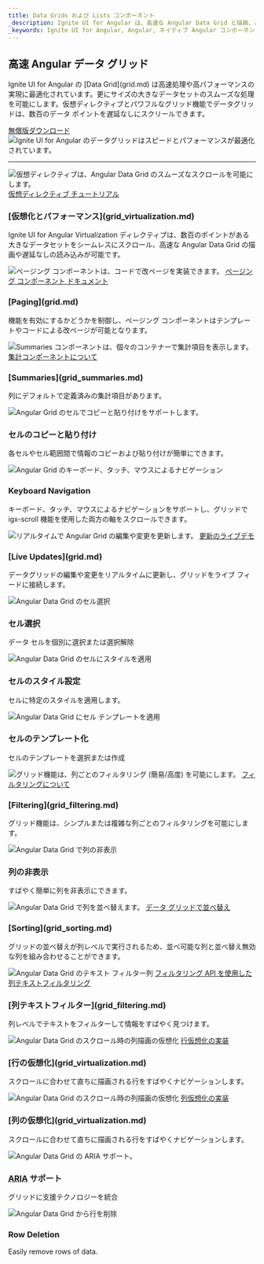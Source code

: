 ```yaml
---
title: Data Grids および Lists コンポーネント
_description: Ignite UI for Angular は、高速な Angular Data Grid と描画、パワフルな Angular グリッドにマテリアル ベースのコンポーネントです。
_keywords: Ignite UI for Angular, Angular, ネイティブ Angular コンポーネント スイート, ネイティブ Angular コントロール, ネイティブ Angular コンポーネント, ネイティブ Angular コンポーネント ライブラリ, Angular グリッド, Angular データグリッド, Angular グリッドコントロール, Angular グリッドコンポーネント
---
```


<div class="feature feature--hero">
  <div class="feature__details">
    <h2 id="the-fastest-data-angular-data-grid">高速 Angular データ グリッド</h2>
    <p>Ignite UI for Angular の [Data Grid](grid.md)   は高速処理や高パフォーマンスの実現に最適化されています。更にサイズの大きなデータセットのスムーズな処理を可能にします。仮想ディレクティブとパワフルなグリッド機能でデータグリッドは、数百のデータ ポイントを遅延なしにスクリールできます。</p>
    <a class="cta-btn" href="https://jp.infragistics.com/products/ignite-ui-angular/getting-started">無償版ダウンロード</a>
  </div>
  <div class="feature__image feature__image--right">
    <img src="https://static.infragistics.com/marketing/ignite-ui-angular/grid/ignite-ui-angular-grid.svg" alt="Ignite UI for Angular のデータグリッドはスピードとパフォーマンスが最適化されています。">
  </div>
</div>
<hr />
<div class="divider"></div>

<section class="feature__container">
  <div class="feature">
    <div class="feature__image feature__image--right">
      <img class="b-lazy b-lazy-gifs" src="https://static.infragistics.com/marketing/ignite-ui-angular/grid/ignite-ui-angular-grid-lazy-load.png" data-src="https://static.infragistics.com/marketing/ignite-ui-angular/grid/ignite-ui-angular-grid-virtualization-performance-768.jpg" data-srcset="https://static.infragistics.com/marketing/ignite-ui-angular/grid/ignite-ui-angular-grid-virtualization-performance-480.jpg 480w, https://static.infragistics.com/marketing/ignite-ui-angular/grid/ignite-ui-angular-grid-virtualization-performance-768.jpg 768w, https://static.infragistics.com/marketing/ignite-ui-angular/grid/ignite-ui-angular-grid-virtualization-performance-1100.jpg 1100w" data-gif-src="https://static.infragistics.com/marketing/ignite-ui-angular/grid/ignite-ui-angular-grid-virtualization-performance-768.gif" data-gif-srcset="https://static.infragistics.com/marketing/ignite-ui-angular/grid/ignite-ui-angular-grid-virtualization-performance-480.gif 480w, https://static.infragistics.com/marketing/ignite-ui-angular/grid/ignite-ui-angular-grid-virtualization-performance-768.gif 768w, https://static.infragistics.com/marketing/ignite-ui-angular/grid/ignite-ui-angular-grid-virtualization-performance-1100.gif 1100w" sizes="(min-width: 1800px) 575px,(max-width: 1799px) and (min-width: 1200px) 50vw,(max-width: 1199px) and (min-width: 992px) 33vw,(max-width: 991px) and (min-width: 768px) 50vw, 100vw" alt="仮想ディレクティブは、Angular Data Grid のスムーズなスクロールを可能にします。">
      <a href="grid_virtualization.md" class="feature__more-details">仮想ディレクティブ チュートリアル</a>
    </div>
    <div class="feature__details">
      <h3 id="virtualization-and-performance">[仮想化とパフォーマンス](grid_virtualization.md)</h3>
      <p>Ignite UI for Angular Virtualization ディレクティブは、数百のポイントがある大きなデータセットをシームレスにスクロール、高速な Angular Data Grid の描画や遅延なしの読み込みが可能です。</p>
    </div>
  </div>

  <div class="feature">
    <div class="feature__image feature__image--left">
      <img class="b-lazy" src="https://static.infragistics.com/marketing/ignite-ui-angular/grid/ignite-ui-angular-grid-lazy-load.png" data-src="https://static.infragistics.com/marketing/ignite-ui-angular/grid/ignite-ui-angular-grid-paging-768.gif" data-srcset="https://static.infragistics.com/marketing/ignite-ui-angular/grid/ignite-ui-angular-grid-paging-480.gif 480w, https://static.infragistics.com/marketing/ignite-ui-angular/grid/ignite-ui-angular-grid-paging-768.gif 768w, https://static.infragistics.com/marketing/ignite-ui-angular/grid/ignite-ui-angular-grid-paging-1100.gif 1100w" sizes="(min-width: 1800px) 575px,(max-width: 1799px) and (min-width: 1200px) 50vw,(max-width: 1199px) and (min-width: 992px) 33vw,(max-width: 991px) and (min-width: 768px) 50vw, 100vw" alt="ページング コンポーネントは、コードで改ページを実装できます。">
      <a href="grid.md" class="feature__more-details">ページング コンポーネント ドキュメント</a>
    </div>
    <div class="feature__details">
      <h3 id="paging">[Paging](grid.md)</h3>
      <p>機能を有効にするかどうかを制御し、ページング コンポーネントはテンプレートやコードによる改ページが可能となります。</p>
    </div>
  </div>

  <div class="feature">
    <div class="feature__image feature__image--right">
      <img class="b-lazy" src="https://static.infragistics.com/marketing/ignite-ui-angular/grid/ignite-ui-angular-grid-lazy-load.png" data-src="https://static.infragistics.com/marketing/ignite-ui-angular/grid/ignite-ui-angular-grid-cell-summaries-768.jpg" data-srcset="https://static.infragistics.com/marketing/ignite-ui-angular/grid/ignite-ui-angular-grid-cell-summaries-480.jpg 480w, https://static.infragistics.com/marketing/ignite-ui-angular/grid/ignite-ui-angular-grid-cell-summaries-768.jpg 768w, https://static.infragistics.com/marketing/ignite-ui-angular/grid/ignite-ui-angular-grid-cell-summaries-1100.jpg 1100w" sizes="(min-width: 1800px) 575px,(max-width: 1799px) and (min-width: 1200px) 50vw,(max-width: 1199px) and (min-width: 992px) 33vw,(max-width: 991px) and (min-width: 768px) 50vw, 100vw" alt="Summaries コンポーネントは、個々のコンテナーで集計項目を表示します。">
      <a href="grid_summaries.md" class="feature__more-details">集計コンポーネントについて</a>
    </div>
    <div class="feature__details">
      <h3 id="summaries">[Summaries](grid_summaries.md)</h3>
      <p>列にデフォルトで定義済みの集計項目があります。</p>
    </div>
  </div>

  <div class="feature">
    <div class="feature__image feature__image--left">
      <img class="b-lazy" src="https://static.infragistics.com/marketing/ignite-ui-angular/grid/ignite-ui-angular-grid-lazy-load.png" data-src="https://static.infragistics.com/marketing/ignite-ui-angular/grid/ignite-ui-angular-grid-cell-copy-paste-768.jpg" data-srcset="https://static.infragistics.com/marketing/ignite-ui-angular/grid/ignite-ui-angular-grid-cell-copy-paste-480.jpg 480w, https://static.infragistics.com/marketing/ignite-ui-angular/grid/ignite-ui-angular-grid-cell-copy-paste-768.jpg 768w, https://static.infragistics.com/marketing/ignite-ui-angular/grid/ignite-ui-angular-grid-cell-copy-paste-1100.jpg 1100w" sizes="(min-width: 1800px) 575px,(max-width: 1799px) and (min-width: 1200px) 50vw,(max-width: 1199px) and (min-width: 992px) 33vw,(max-width: 991px) and (min-width: 768px) 50vw, 100vw" alt="Angular Grid のセルでコピーと貼り付けをサポートします。">
    </div>
    <div class="feature__details">
      <h3 id="cell-copying-and-pasting">セルのコピーと貼り付け</h3>
      <p>各セルやセル範囲間で情報のコピーおよび貼り付けが簡単にできます。</p>
    </div>
  </div>

  <div class="feature">
    <div class="feature__image feature__image--right">
      <img class="b-lazy" src="https://static.infragistics.com/marketing/ignite-ui-angular/grid/ignite-ui-angular-grid-lazy-load.png" data-src="https://static.infragistics.com/marketing/ignite-ui-angular/grid/ignite-ui-angular-grid-keyboard-navigation-768.gif" data-srcset="https://static.infragistics.com/marketing/ignite-ui-angular/grid/ignite-ui-angular-grid-keyboard-navigation-480.gif 480w, https://static.infragistics.com/marketing/ignite-ui-angular/grid/ignite-ui-angular-grid-keyboard-navigation-768.gif 768w, https://static.infragistics.com/marketing/ignite-ui-angular/grid/ignite-ui-angular-grid-keyboard-navigation-1100.gif 1100w" sizes="(min-width: 1800px) 575px,(max-width: 1799px) and (min-width: 1200px) 50vw,(max-width: 1199px) and (min-width: 992px) 33vw,(max-width: 991px) and (min-width: 768px) 50vw, 100vw" alt="Angular Grid のキーボード、タッチ、マウスによるナビゲーション">
    </div>
    <div class="feature__details">
      <h3 id="keyboard-navigation">Keyboard Navigation</h3>
      <p>キーボード、タッチ、マウスによるナビゲーションをサポートし、グリッドで igx-scroll 機能を使用した両方の軸をスクロールできます。</p>
    </div>
  </div>

  <div class="feature">
    <div class="feature__image feature__image--left">
      <img class="b-lazy" src="https://static.infragistics.com/marketing/ignite-ui-angular/grid/ignite-ui-angular-grid-lazy-load.png" data-src="https://static.infragistics.com/marketing/ignite-ui-angular/grid/ignite-ui-angular-grid-live-update-768.gif" data-srcset="https://static.infragistics.com/marketing/ignite-ui-angular/grid/ignite-ui-angular-grid-live-update-480.gif 480w, https://static.infragistics.com/marketing/ignite-ui-angular/grid/ignite-ui-angular-grid-live-update-768.gif  768w, https://static.infragistics.com/marketing/ignite-ui-angular/grid/ignite-ui-angular-grid-live-update-1100.gif 1100w" sizes="(min-width: 1800px) 575px,(max-width: 1799px) and (min-width: 1200px) 50vw,(max-width: 1199px) and (min-width: 992px) 33vw,(max-width: 991px) and (min-width: 768px) 50vw, 100vw" alt="リアルタイムで Angular Grid の編集や変更を更新します。">
      <a href="grid.md" class="feature__more-details">更新のライブデモ</a>
    </div>
    <div class="feature__details">
      <h3 id="live-updates">[Live Updates](grid.md)</h3>
      <p>データグリッドの編集や変更をリアルタイムに更新し、グリッドをライブ フィードに接続します。</p>
    </div>
  </div>

  <div class="feature">
    <div class="feature__image feature__image--right">
      <img class="b-lazy" src="https://static.infragistics.com/marketing/ignite-ui-angular/grid/ignite-ui-angular-grid-lazy-load.png" data-src="https://static.infragistics.com/marketing/ignite-ui-angular/grid/ignite-ui-angular-grid-cell-selection-768.jpg" data-srcset="https://static.infragistics.com/marketing/ignite-ui-angular/grid/ignite-ui-angular-grid-cell-selection-480.jpg 480w, https://static.infragistics.com/marketing/ignite-ui-angular/grid/ignite-ui-angular-grid-cell-selection-768.jpg  768w, https://static.infragistics.com/marketing/ignite-ui-angular/grid/ignite-ui-angular-grid-cell-selection-1100.jpg 1100w"  sizes="(min-width: 1800px) 575px,(max-width: 1799px) and (min-width: 1200px) 50vw,(max-width: 1199px) and (min-width: 992px) 33vw,(max-width: 991px) and (min-width: 768px) 50vw, 100vw" alt="Angular Data Grid のセル選択">
    </div>
    <div class="feature__details">
      <h3 id="cell-selection">セル選択</h3>
      <p>データ セルを個別に選択または選択解除</p>
    </div>
  </div>

  <div class="feature">
    <div class="feature__image feature__image--left">
      <img class="b-lazy" src="https://static.infragistics.com/marketing/ignite-ui-angular/grid/ignite-ui-angular-grid-lazy-load.png" data-src="https://static.infragistics.com/marketing/ignite-ui-angular/grid/ignite-ui-angular-grid-cell-styling-768.gif" data-srcset="https://static.infragistics.com/marketing/ignite-ui-angular/grid/ignite-ui-angular-grid-cell-styling-480.gif 480w, https://static.infragistics.com/marketing/ignite-ui-angular/grid/ignite-ui-angular-grid-cell-styling-768.gif 768w, https://static.infragistics.com/marketing/ignite-ui-angular/grid/ignite-ui-angular-grid-cell-styling-1100.gif 1100w" sizes="(min-width: 1800px) 575px,(max-width: 1799px) and (min-width: 1200px) 50vw,(max-width: 1199px) and (min-width: 992px) 33vw,(max-width: 991px) and (min-width: 768px) 50vw, 100vw" alt="Angular Data Grid のセルにスタイルを適用">
    </div>
    <div class="feature__details">
      <h3 id="cell-styling">セルのスタイル設定</h3>
      <p>セルに特定のスタイルを適用します。</p>
    </div>
  </div>

  <div class="feature">
    <div class="feature__image feature__image--right">
      <img class="b-lazy" src="https://static.infragistics.com/marketing/ignite-ui-angular/grid/ignite-ui-angular-grid-lazy-load.png" data-src="https://static.infragistics.com/marketing/ignite-ui-angular/grid/ignite-ui-angular-grid-cell-templating-768.jpg" data-srcset="https://static.infragistics.com/marketing/ignite-ui-angular/grid/ignite-ui-angular-grid-cell-templating-480.jpg 480w, https://static.infragistics.com/marketing/ignite-ui-angular/grid/ignite-ui-angular-grid-cell-templating-768.jpg  768w, https://static.infragistics.com/marketing/ignite-ui-angular/grid/ignite-ui-angular-grid-cell-templating-1100.jpg 1100w" sizes="(min-width: 1800px) 575px,(max-width: 1799px) and (min-width: 1200px) 50vw,(max-width: 1199px) and (min-width: 992px) 33vw,(max-width: 991px) and (min-width: 768px) 50vw, 100vw" alt="Angular Data Grid にセル テンプレートを適用">
    </div>
    <div class="feature__details">
      <h3 id="cell-templating">セルのテンプレート化</h3>
      <p>セルのテンプレートを選択または作成</p>
    </div>
  </div>

  <div class="feature">
    <div class="feature__image feature__image--left">
      <img class="b-lazy" src="https://static.infragistics.com/marketing/ignite-ui-angular/grid/ignite-ui-angular-grid-lazy-load.png" data-src="https://static.infragistics.com/marketing/ignite-ui-angular/grid/ignite-ui-angular-grid-filtering-768.gif" data-srcset="https://static.infragistics.com/marketing/ignite-ui-angular/grid/ignite-ui-angular-grid-filtering-480.gif 480w, https://static.infragistics.com/marketing/ignite-ui-angular/grid/ignite-ui-angular-grid-filtering-768.gif  768w, https://static.infragistics.com/marketing/ignite-ui-angular/grid/ignite-ui-angular-grid-filtering-1100.gif 1100w" sizes="(min-width: 1800px) 575px,(max-width: 1799px) and (min-width: 1200px) 50vw,(max-width: 1199px) and (min-width: 992px) 33vw,(max-width: 991px) and (min-width: 768px) 50vw, 100vw" alt="グリッド機能は、列ごとのフィルタリング (簡易/高度) を可能にします。">
      <a href="grid_filtering.md" class="feature__more-details">フィルタリングについて</a>
    </div>
    <div class="feature__details">
      <h3 id="filtering">[Filtering](grid_filtering.md)</h3>
      <p>グリッド機能は、シンプルまたは複雑な列ごとのフィルタリングを可能にします。</p>
    </div>
  </div>

  <div class="feature">
    <div class="feature__image feature__image--right">
      <img class="b-lazy" src="https://static.infragistics.com/marketing/ignite-ui-angular/grid/ignite-ui-angular-grid-lazy-load.png" data-src="https://static.infragistics.com/marketing/ignite-ui-angular/grid/ignite-ui-angular-grid-column-hiding-768.jpg" data-srcset="https://static.infragistics.com/marketing/ignite-ui-angular/grid/ignite-ui-angular-grid-column-hiding-480.jpg 480w, https://static.infragistics.com/marketing/ignite-ui-angular/grid/ignite-ui-angular-grid-column-hiding-768.jpg  768w, https://static.infragistics.com/marketing/ignite-ui-angular/grid/ignite-ui-angular-grid-column-hiding-1100.jpg 1100w" sizes="(min-width: 1800px) 575px,(max-width: 1799px) and (min-width: 1200px) 50vw,(max-width: 1199px) and (min-width: 992px) 33vw,(max-width: 991px) and (min-width: 768px) 50vw, 100vw" alt="Angular Data Grid で列の非表示">
    </div>
    <div class="feature__details">
      <h3 id="cell-hiding">列の非表示</h3>
      <p>すばやく簡単に列を非表示にできます。</p>
    </div>
  </div>

  <div class="feature">
    <div class="feature__image feature__image--left">
      <img class="b-lazy" src="https://static.infragistics.com/marketing/ignite-ui-angular/grid/ignite-ui-angular-grid-lazy-load.png" data-src="https://static.infragistics.com/marketing/ignite-ui-angular/grid/ignite-ui-angular-grid-sorting-768.gif" data-srcset="https://static.infragistics.com/marketing/ignite-ui-angular/grid/ignite-ui-angular-grid-sorting-480.gif 480w, https://static.infragistics.com/marketing/ignite-ui-angular/grid/ignite-ui-angular-grid-sorting-768.gif 768w, https://static.infragistics.com/marketing/ignite-ui-angular/grid/ignite-ui-angular-grid-sorting-1100.gif 1100w" sizes="(min-width: 1800px) 575px,(max-width: 1799px) and (min-width: 1200px) 50vw,(max-width: 1199px) and (min-width: 992px) 33vw,(max-width: 991px) and (min-width: 768px) 50vw, 100vw" alt="Angular Data Grid で列を並べ替えます。">
      <a href="grid_sorting.md" class="feature__more-details">データ グリッドで並べ替え</a>
    </div>
    <div class="feature__details">
      <h3 id="sorting">[Sorting](grid_sorting.md)</h3>
      <p>グリッドの並べ替えが列レベルで実行されるため、並べ可能な列と並べ替え無効な列を組み合わせることができます。</p>
    </div>
  </div>

  <div class="feature">
    <div class="feature__image feature__image--right">
      <img class="b-lazy" src="https://static.infragistics.com/marketing/ignite-ui-angular/grid/ignite-ui-angular-grid-lazy-load.png" data-src="https://static.infragistics.com/marketing/ignite-ui-angular/grid/ignite-ui-angular-grid-filtering-768.jpg" data-srcset="https://static.infragistics.com/marketing/ignite-ui-angular/grid/ignite-ui-angular-grid-filtering-480.jpg 480w, https://static.infragistics.com/marketing/ignite-ui-angular/grid/ignite-ui-angular-grid-filtering-768.jpg  768w, https://static.infragistics.com/marketing/ignite-ui-angular/grid/ignite-ui-angular-grid-filtering-1100.jpg 1100w" sizes="(min-width: 1800px) 575px,(max-width: 1799px) and (min-width: 1200px) 50vw,(max-width: 1199px) and (min-width: 992px) 33vw,(max-width: 991px) and (min-width: 768px) 50vw, 100vw" alt="Angular Data Grid のテキスト フィルター列">
      <a href="grid_filtering.md" class="feature__more-details">フィルタリング API を使用した列テキストフィルタリング</a>
    </div>
    <div class="feature__details">
      <h3 id="column-text-filter">[列テキストフィルター](grid_filtering.md)</h3>
      <p>列レベルでテキストをフィルターして情報をすばやく見つけます。</p>
    </div>
  </div>

  <div class="feature">
    <div class="feature__image feature__image--left">
      <img class="b-lazy" src="https://static.infragistics.com/marketing/ignite-ui-angular/grid/ignite-ui-angular-grid-lazy-load.png" data-src="https://static.infragistics.com/marketing/ignite-ui-angular/grid/ignite-ui-angular-grid-cell-virtual-scrolling-768.jpg" data-srcset="https://static.infragistics.com/marketing/ignite-ui-angular/grid/ignite-ui-angular-grid-cell-virtual-scrolling-480.jpg 480w, https://static.infragistics.com/marketing/ignite-ui-angular/grid/ignite-ui-angular-grid-cell-virtual-scrolling-768.jpg  768w, https://static.infragistics.com/marketing/ignite-ui-angular/grid/ignite-ui-angular-grid-cell-virtual-scrolling-1100.jpg 1100w" sizes="(min-width: 1800px) 575px,(max-width: 1799px) and (min-width: 1200px) 50vw,(max-width: 1199px) and (min-width: 992px) 33vw,(max-width: 991px) and (min-width: 768px) 50vw, 100vw" alt="Angular Data Grid のスクロール時の列描画の仮想化">
      <a href="grid_virtualization.md" class="feature__more-details">行仮想化の実装</a>
    </div>
    <div class="feature__details">
      <h3 id="virtual-row">[行の仮想化](grid_virtualization.md)</h3>
      <p>スクロールに合わせて直ちに描画される行をすばやくナビゲーションします。</p>
    </div>
  </div>

  <div class="feature">
    <div class="feature__image feature__image--right">
      <img class="b-lazy" src="https://static.infragistics.com/marketing/ignite-ui-angular/grid/ignite-ui-angular-grid-lazy-load.png" data-src="https://static.infragistics.com/marketing/ignite-ui-angular/grid/ignite-ui-angular-grid-cell-virtual-scrolling-768.jpg" data-srcset="https://static.infragistics.com/marketing/ignite-ui-angular/grid/ignite-ui-angular-grid-cell-virtual-scrolling-480.jpg 480w, https://static.infragistics.com/marketing/ignite-ui-angular/grid/ignite-ui-angular-grid-cell-virtual-scrolling-768.jpg  768w, https://static.infragistics.com/marketing/ignite-ui-angular/grid/ignite-ui-angular-grid-cell-virtual-scrolling-1100.jpg 1100w" sizes="(min-width: 1800px) 575px,(max-width: 1799px) and (min-width: 1200px) 50vw,(max-width: 1199px) and (min-width: 992px) 33vw,(max-width: 991px) and (min-width: 768px) 50vw, 100vw" alt="Angular Data Grid のスクロール時の列描画の仮想化">
      <a href="grid_virtualization.md" class="feature__more-details">列仮想化の実装</a>
    </div>
    <div class="feature__details">
      <h3 id="virtual-column">[列の仮想化](grid_virtualization.md)</h3>
      <p>スクロールに合わせて直ちに描画される行をすばやくナビゲーションします。</p>
    </div>
  </div>

  <div class="feature">
    <div class="feature__image feature__image--left">
      <img class="b-lazy" src="https://static.infragistics.com/marketing/ignite-ui-angular/grid/ignite-ui-angular-grid-lazy-load.png" data-src="https://static.infragistics.com/marketing/ignite-ui-angular/grid/ignite-ui-angular-grid-aria-support-768.jpg" data-srcset="https://static.infragistics.com/marketing/ignite-ui-angular/grid/ignite-ui-angular-grid-aria-support-480.jpg 480w, https://static.infragistics.com/marketing/ignite-ui-angular/grid/ignite-ui-angular-grid-aria-support-768.jpg  768w, https://static.infragistics.com/marketing/ignite-ui-angular/grid/ignite-ui-angular-grid-aria-support-1100.jpg 1100w" sizes="(min-width: 1800px) 575px,(max-width: 1799px) and (min-width: 1200px) 50vw,(max-width: 1199px) and (min-width: 992px) 33vw,(max-width: 991px) and (min-width: 768px) 50vw, 100vw" alt="Angular Data Grid の ARIA サポート。">
    </div>
    <div class="feature__details">
      <h3 id="aria-support"><abbr title="RIA (リッチ インターネット アプリケーション)">ARIA</abbr> サポート</h3>
      <p>グリッドに支援テクノロジーを統合</p>
    </div>
  </div>

  <div class="feature">
    <div class="feature__image feature__image--right">
      <img class="b-lazy" src="https://static.infragistics.com/marketing/ignite-ui-angular/grid/ignite-ui-angular-grid-lazy-load.png" data-src="https://static.infragistics.com/marketing/ignite-ui-angular/grid/ignite-ui-angular-grid-row-deletion-768.jpg" data-srcset="https://static.infragistics.com/marketing/ignite-ui-angular/grid/ignite-ui-angular-grid-row-deletion-480.jpg 480w, https://static.infragistics.com/marketing/ignite-ui-angular/grid/ignite-ui-angular-grid-row-deletion-768.jpg  768w,  https://static.infragistics.com/marketing/ignite-ui-angular/grid/ignite-ui-angular-grid-row-deletion-1100.jpg 1100w" sizes="(min-width: 1800px) 575px,(max-width: 1799px) and (min-width: 1200px) 50vw,(max-width: 1199px) and (min-width: 992px) 33vw,(max-width: 991px) and (min-width: 768px) 50vw, 100vw" alt="Angular Data Grid から行を削除">
    </div>
    <div class="feature__details">
      <h3 id="row-deletion">Row Deletion</h3>
      <p>Easily remove rows of data.</p>
    </div>
  </div>
</section>

